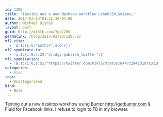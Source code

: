 ```yaml
---
id: 1205
title: 'Testing out a new desktop workflow us&#8230;&diams;'
date: 2017-03-23T01:31:30-04:00
author: Michael Bishop
layout: post
guid: http://miklb.com/?p=1205
permalink: /blog/2017/03/23/1205-2/
mf2_cite:
  - 'a:1:{s:6:"author";a:0:{}}'
mf2_syndicate-to:
  - 'a:1:{i:0;s:22:"bridgy-publish_twitter";}'
mf2_syndication:
  - 'a:1:{i:0;s:51:"https://twitter.com/miklb/status/844722942319710210";}'
categories:
  - misc
tags:
  - Uncategorized
kind:
  - Note
---
```

Testing out a new desktop workflow using Bumpr <http://getbumpr.com> & Fluid for Facebook links. I refuse to login to FB in my browser.
